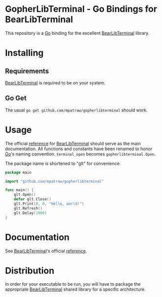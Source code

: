 
# GopherLibTerminal - Go Bindings for BearLibTerminal

This repository is a [Go](https://golang.org/) binding for the excellent [BearLibTerminal](http://foo.wyrd.name/en:bearlibterminal) library.

# Installing

## Requirements

[BearLibTerminal](http://foo.wyrd.name/en:bearlibterminal) is required to be on your system.

## Go Get

The usual `go get github.com/mpatraw/gopherlibterminal` should work.

# Usage

The official [reference](http://foo.wyrd.name/en:bearlibterminal:reference) for [BearLibTerminal](http://foo.wyrd.name/en:bearlibterminal) should serve as the main documentation. All functions and constants have been renamed to honor [Go](https://golang.org/)'s naming convention. `terminal_open` becomes `gopherlibterminal.Open`.

The package name is shortened to "glt" for convenience.

```go
package main

import "github.com/mpatraw/gopherlibterminal"

func main() {
	glt.Open()
	defer glt.Close()
	glt.Print(0, 0, "Hello, world!")
	glt.Refresh()
	glt.Delay(1000)
}
```

# Documentation

See [BearLibTerminal](http://foo.wyrd.name/en:bearlibterminal)'s official [reference](http://foo.wyrd.name/en:bearlibterminal:reference).

# Distribution

In order for your executable to be run, you will have to package the appropriate [BearLibTerminal](http://foo.wyrd.name/en:bearlibterminal) shared library for a specific architecture.
